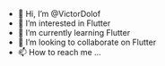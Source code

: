 - 👋 Hi, I’m @VictorDolof
- 👀 I’m interested in Flutter
- 🌱 I’m currently learning Flutter
- 💞️ I’m looking to collaborate on Flutter
- 📫 How to reach me ...

<!---
VictorDolof/VictorDolof is a ✨ special ✨ repository because its `README.md` (this file) appears on your GitHub profile.
You can click the Preview link to take a look at your changes.
--->
